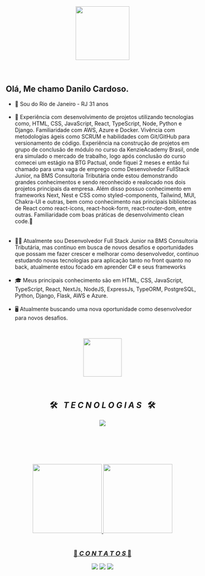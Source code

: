 <!--cabeçalho HELLO WORD-->
<div align = "center">
  <img height = "140px" src = "https://user-images.githubusercontent.com/92947069/183311882-d6cec5b0-18e8-48cf-a551-098f295fbce5.gif" >
</div>
<br><br>
<!--FIM cabeçalho HELLO WORD-->
<!--inicio descrição-->

## Olá, Me chamo Danilo Cardoso.

<ul align="left">
<li> 📍 Sou do Rio de Janeiro - RJ 31 anos </li>
<br>
<li>🚀 Experiência com desenvolvimento de projetos utilizando tecnologias como, HTML, CSS, JavaScript, React, TypeScript, Node, Python e Django.
Familiaridade com AWS, Azure e Docker.
Vivência com metodologias ágeis como SCRUM e habilidades com Git/GitHub para versionamento de código.
Experiência na construção de projetos em grupo de conclusão de módulo no curso da KenzieAcademy Brasil, onde era simulado o mercado de trabalho,
logo após conclusão do curso comecei um estágio na BTG Pactual, onde fiquei 2 meses e então fui chamado para uma vaga de emprego como Desenvolvedor
FullStack Junior, na BMS Consultoria Tributária onde estou demonstrando grandes conhecimentos e sendo reconhecido e realocado nos dois projetos principais da empresa.
Além disso possuo conhecimento em frameworks Next, Nest e CSS como styled-components, Tailwind, MUI, Chakra-UI e outras, bem como conhecimento nas principais bibliotecas de React como
react-icons, react-hook-form, react-router-dom, entre outras.
Familiaridade com boas práticas de desenvolvimento clean code.🚀</li><br>
<br>
<li>👨‍💻 Atualmente sou Desenvolvedor Full Stack Junior na BMS Consultoria Tributária, mas continuo em busca de novos desafios e oportunidades que possam me fazer crescer e melhorar como desenvolvedor, continuo estudando novas tecnologias para aplicação tanto no front quanto no back, atualmente estou focado em aprender C# e seus frameworks</li>
<br>
<li>🎓 Meus principais conhecimento são em HTML, CSS, JavaScript, TypeScript, React, NextJs, NodeJS, ExpressJs, TypeORM, PostgreSQL, Python, Django, Flask, AWS e Azure.  </li>
<br>
<li>🖥️ Atualmente buscando uma nova oportunidade como desenvolvedor para novos desafios. </li>
</ul>
<br>
<!--FIM descrição-->

<p align="center" width="500px">
  <img width="100em" src="https://gifdb.com/images/file/lofi-music-chill-night-studying-garden-lxde4silrpwounpz.gif" />
</p>

<!--INICIO Tecnologias-->
<br>
<h2 align="center">🛠️&ensp; <i>T E C N O L O G I A S</i> &ensp;🛠️</h2>
<p align="center">
  <a href="https://skillicons.dev">
    <img src="https://skillicons.dev/icons?i=git,github,html,css,js,react,ts,nextjs,nodejs,express,postgresql,jest,vercel,vscode,figma,styledcomponents,tailwind,python,django,docker,aws,azure&perline=8" />
  </a>
</p>
<br><br><br><br><br>
<div align="center">
  <a href="https://github-readme-stats.vercel.app/api?username=DaniloCardoso93"></a>
  <a href="https://github.com/danilocardoso93">
  <img height="180em" src="https://github-readme-stats.vercel.app/api?username=DaniloCardoso93&show_icons=true&theme=dark&include_all_commits=true&count_private=true"/>
  <img height="180em" src="https://github-readme-stats.vercel.app/api/top-langs/?username=DaniloCardoso93&layout=compact&langs_count=7&theme=dark"/>
</div>
<br>
<!--Contatos-->
<h3 align="center">📱 <i>C O N T A T O S</i> 📱</h2>
<div align="center">
<a href="https://www.instagram.com/cardosoadanilo/" target="_blank"><img src="https://img.shields.io/badge/-Instagram-%23E4405F?style=for-the-badge&logo=instagram&logoColor=white" target="_blank"></a>
<a href = "mailTo:levitano96@gmail.com"><img src="https://img.shields.io/badge/-Gmail-%23333?style=for-the-badge&logo=gmail&logoColor=white" target="_blank"></a>
<a href="https://www.linkedin.com/in/daniloacardoso/" target="_blank"><img src="https://img.shields.io/badge/-LinkedIn-%230077B5?style=for-the-badge&logo=linkedin&logoColor=white" target="_blank"></a>
</div>
